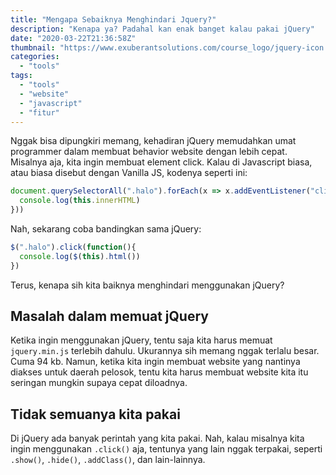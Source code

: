 ```yaml
---
title: "Mengapa Sebaiknya Menghindari Jquery?"
description: "Kenapa ya? Padahal kan enak banget kalau pakai jQuery"
date: "2020-03-22T21:36:58Z"
thumbnail: "https://www.exuberantsolutions.com/course_logo/jquery-icon.png"
categories:
  - "tools"
tags:
  - "tools"
  - "website"
  - "javascript"
  - "fitur"
---
```


Nggak bisa dipungkiri memang, kehadiran jQuery memudahkan umat programmer dalam membuat behavior website dengan lebih cepat. Misalnya aja, kita ingin membuat element click. Kalau di Javascript biasa, atau biasa disebut dengan Vanilla JS, kodenya seperti ini:

```javascript 
document.querySelectorAll(".halo").forEach(x => x.addEventListener("click", function(){
  console.log(this.innerHTML)
}))
```

Nah, sekarang coba bandingkan sama jQuery:

```javascript 
$(".halo").click(function(){
  console.log($(this).html())
})
```

Terus, kenapa sih kita baiknya menghindari menggunakan jQuery?

## Masalah dalam memuat jQuery 

Ketika ingin menggunakan jQuery, tentu saja kita harus memuat `jquery.min.js` terlebih dahulu. Ukurannya sih memang nggak terlalu besar. Cuma 94 kb. Namun, ketika kita ingin membuat website yang nantinya diakses untuk daerah pelosok, tentu kita harus membuat website kita itu seringan mungkin supaya cepat diloadnya.

## Tidak semuanya kita pakai

Di jQuery ada banyak perintah yang kita pakai. Nah, kalau misalnya kita ingin menggunakan `.click()` aja, tentunya yang lain nggak terpakai, seperti `.show()`, `.hide()`, `.addClass()`, dan lain-lainnya.
